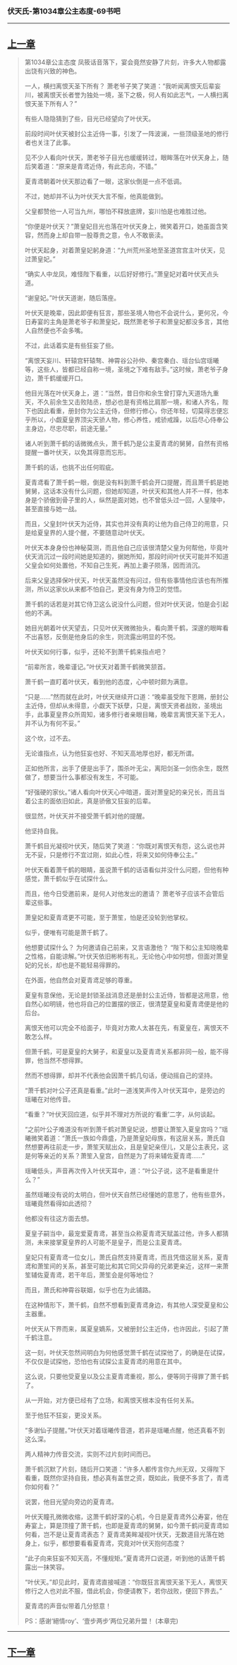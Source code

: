 ### 伏天氏-第1034章公主态度-69书吧

--------
[上一章](./39a388bcdecd31ea9a5bcafea0d12dee.md)
--------


>
>
>
>第1034章公主态度
>凤筱话音落下，宴会竟然安静了片刻，许多大人物都露出饶有兴致的神色。
>
>一人，横扫离恨天圣下所有？
>萧老爷子笑了笑道：“我听闻离恨天后辈妄川，被离恨天长者誉为独处一境，圣下之极，何人有如此志气，一人横扫离恨天圣下所有人？”
>
>有些人隐隐猜到了些，目光已经望向了叶伏天。
>
>前段时间叶伏天被封公主近侍一事，引发了一阵波澜，一些顶级圣地的修行者也关注了此事。
>
>见不少人看向叶伏天，萧老爷子目光也缓缓转过，眼眸落在叶伏天身上，随后笑着道：“原来是青鸢近侍，有此志向，不错。”
>
>夏青鸢朝着叶伏天那边看了一眼，这家伙倒是一点不低调。
>
>不过，她却并不认为叶伏天大言不惭，他真能做到。
>
>父皇都赞他一人可当九州，哪怕不释放底牌，妄川怕是也难胜过他。
>
>“你便是叶伏天？”萧皇妃目光也落在叶伏天身上，微笑着开口，她虽面含笑容，然而身上却自带一股尊贵之意，令人不敢亵渎。
>
>叶伏天起身，对着萧皇妃躬身道：“九州荒州圣地至圣道宫宫主叶伏天，见过萧皇妃。”
>
>“确实人中龙凤，难怪陛下看重，以后好好修行。”萧皇妃对着叶伏天点头道。
>
>“谢皇妃。”叶伏天道谢，随后落座。
>
>叶伏天是晚辈，因此即便有狂言，那些圣境人物也不会说什么，更何况，今日寿宴的主角是萧老爷子和萧皇妃，既然萧老爷子和萧皇妃都没多言，其他人自然便也不会多嘴。
>
>不过，此话着实是有些狂妄了些。
>
>“离恨天妄川、轩辕宫轩辕骜、神霄谷公孙仲、秦宫秦白、瑶台仙宫瑶曦等，这些人，皆都已经自称一境，圣境之下难有敌手。”这时候，萧老爷子身边，萧千鹤缓缓开口。
>
>他目光落在叶伏天身上，道：“当然，昔日你和余生曾打穿九天道场九重天，不久前余生又击败陆丞，想必也是有资格比肩那一境，和诸人齐名，陛下也因此看重，册封你为公主近侍，但修行修心，你还年轻，切莫得志便忘乎所以，小觑夏皇界顶尖天骄人物，修心养性，戒骄戒躁，以后尽心侍奉公主身边，尽忠尽职，前途无量。”
>
>诸人听到萧千鹤的话微微点头，萧千鹤乃是公主夏青鸢的舅舅，自然有资格提醒一番叶伏天，以免其得意而忘形。
>
>萧千鹤的话，也挑不出任何瑕疵。
>
>夏青鸢看了萧千鹤一眼，倒是没有料到萧千鹤会开口提醒，而且萧千鹤是她舅舅，这话本没有什么问题，但她却知道，叶伏天和其他人并不一样，他本身是个骄傲到骨子里的人，纵然是面对她，也不曾低头过一回，人皇陵中，甚至直接与她一战。
>
>而且，父皇封叶伏天为近侍，其实也并没有真的让他为自己侍卫的用意，只是给夏皇界的人提个醒，不要随意动叶伏天。
>
>叶伏天本身身份也神秘莫测，而且他自己应该很清楚父皇为何帮他，毕竟叶伏天消沉过一段时间她是知道的，据她所知，那段时间叶伏天可能并不知道父皇会如何处置他，不知自己生死，再加上妻子陨落，因而消沉。
>
>后来父皇选择保叶伏天，叶伏天虽然没有问过，但有些事情他应该也有所推测，所以这家伙从来都不怕自己，更没有身为侍卫的觉悟。
>
>萧千鹤的话若是对其它侍卫这么说没什么问题，但对叶伏天说，怕是会引起他的不满。
>
>她目光朝着叶伏天望去，只见叶伏天微微抬头，看向萧千鹤，深邃的眼眸看不出喜怒，反倒是他身后的余生，则流露出明显的不悦。
>
>叶伏天如何行事，似乎，还轮不到萧千鹤来指点吧？
>
>“前辈所言，晚辈谨记。”叶伏天对着萧千鹤微笑颔首。
>
>萧千鹤一直盯着叶伏天，看到他的态度，心中顿时颇为满意。
>
>“只是……”然而就在此时，叶伏天继续开口道：“晚辈虽受陛下恩赐，册封公主近侍，但却从未得意，小觑天下妖孽，只是，离恨天贤者战败，圣境出手，此事夏皇界众所周知，诸多修行者亲眼目睹，晚辈言离恨天圣下无人，并不认为有何不妥。”
>
>这个坎，过不去。
>
>无论谁指点，认为他狂妄也好、不知天高地厚也好，都无所谓。
>
>正如他所言，出手了便是出手了，围杀叶无尘，离阳剑圣一剑伤余生，既然做了，想要当什么事都没有发生，不可能。
>
>“好强硬的家伙。”诸人看向叶伏天心中暗道，面对萧皇妃的亲兄长，而且当着公主的面依旧如此，真是骄傲又狂妄的后辈。
>
>很显然，叶伏天并不接受萧千鹤对他的提醒。
>
>他坚持自我。
>
>萧千鹤目光凝视叶伏天，随后笑了笑道：“你既对离恨天有怨，这么说也并无不妥，只是修行不宜过刚，如此心性，将来又如何侍奉公主。”
>
>叶伏天看着萧千鹤的眼睛，虽说萧千鹤的话语看似并没什么问题，但他有种感觉，萧千鹤似乎在试探什么。
>
>而且，他今日受邀前来，是何人对他发出的邀请？
>萧老爷子应该不会管后辈这些事。
>
>萧皇妃和夏青鸢更不可能，至于萧笙，怕是还没轮到他掌权。
>
>似乎，便唯有可能是萧千鹤了。
>
>他想要试探什么？
>为何邀请自己前来，又言语激他？
>“陛下和公主知晓晚辈之性格，自能谅解。”叶伏天依旧彬彬有礼，无论他心中如何想，但面对萧皇妃的兄长，却也是不能轻易得罪的。
>
>在外面，他自然会对夏青鸢足够的尊重。
>
>夏皇有意保他，无论是封锁圣战消息还是册封公主近侍，皆都是这用意，他自然心如明镜，他也将自己的位置摆的很正，很清楚夏皇和夏青鸢便是他的后台。
>
>离恨天他可以完全不给面子，毕竟对方欺人太甚在先，有夏皇在，离恨天不敢怎么样。
>
>但萧千鹤，可是夏皇的大舅子，和夏皇以及夏青鸢关系都非同一般，能不得罪，他当然不想得罪。
>
>然而不想得罪，却并不代表他会因萧千鹤几句话，便动摇自己的坚持。
>
>“萧千鹤对叶公子还真是看重。”此时一道浅笑声传入叶伏天耳中，是旁边的瑶曦在对他传音。
>
>“看重？”叶伏天回应道，似乎并不理对方所说的‘看重’二字，从何谈起。
>
>“之前叶公子难道没有听到萧千鹤对萧皇妃说，想要让萧笙入夏皇宫吗？”瑶曦微笑着道：“萧氏一族如今鼎盛，乃是萧皇妃母族，有这层关系，萧氏自然想要再往前走一步，萧笙天赋出众，且是皇妃亲侄儿，又是公主表兄，这是何等亲近的关系？萧笙入皇宫，自然是为了将来辅佐夏青鸢……”
>
>瑶曦低头，声音再次传入叶伏天耳中，道：“叶公子说，这不是看重是什么？”
>
>虽然瑶曦没有说的太明白，但叶伏天自然已经懂她的意思了，他有些意外，瑶曦竟然看得如此透彻？
>
>他都没有往这方面去想。
>
>夏皇子嗣当中，最宠爱夏青鸢，甚至当众称夏青鸢天赋盖过他，许多人都猜测，未来接掌夏皇界的人可能不是皇子，而是公主夏青鸢。
>
>皇妃只有夏青鸢一位女儿，萧氏自然支持夏青鸢，而且凭借这层关系，夏青鸢和萧笙间的关系，甚至可能比和其它同父异母的兄弟更亲近，这样一来萧笙辅佐夏青鸢，若干年后，萧笙会是何等地位？
>
>而且，萧氏和神霄谷联姻，似乎也在为此铺路。
>
>在这种情形下，萧千鹤，自然不想看到夏青鸢身边，有其他人深受夏皇和公主器重。
>
>叶伏天从下界而来，属夏皇嫡系，又被册封公主近侍，也许因此，引起了萧千鹤注意。
>
>这一刻，叶伏天忽然间明白为何他感觉萧千鹤在试探他了，的确是在试探，不仅仅是试探他，恐怕也有试探公主夏青鸢的用意在其中。
>
>这么说，只要他受夏皇以及公主夏青鸢重视，那么，便等同于得罪了萧千鹤了。
>
>从一开始，对方便已经有了立场，和离恨天根本没有任何关系。
>
>至于他狂不狂妄，更没关系。
>
>“多谢仙子提醒。”叶伏天对着瑶曦传音道，若非是瑶曦点醒，他还真看不到这么深。
>
>两人精神力传音交流，实则不过片刻时间而已。
>
>萧千鹤沉默了片刻，随后开口笑道：“许多人都传言你九州无双，又得陛下看重，既然你坚持自我，想必真有盖世之资，既如此，我便不多言了，青鸢你如何看？”
>
>说罢，他目光望向旁边的夏青鸢。
>
>叶伏天瞳孔微微收缩，这萧千鹤好深的心机，今日是夏青鸢外公寿宴，他在寿宴上，算是顶撞了萧千鹤，也即是夏青鸢的舅舅，如今萧千鹤问夏青鸢如何看，岂不是让夏青鸢表态？
>夏青鸢美眸凝视叶伏天，无数道目光落在她身上，似乎，都想要看看夏青鸢，究竟对叶伏天抱何态度？
>
>“此子向来狂妄不知天高，不懂规矩。”夏青鸢开口说道，听到他的话萧千鹤露出一抹笑容。
>
>“叶伏天。”却见此时，夏青鸢直接喊道：“你既狂言离恨天圣下无人，离恨天修行之人也对此不服，借此机会，你便请教下，若你战败，便回下界去。”
>
>夏青鸢的声音似带着几分怒意！
>
>PS：感谢‘絕情roy’、‘壹步两步’两位兄弟升盟！
>(本章完)
>
>

--------
[下一章](./e85bb54981776c37002e010221c24c2c.md)
--------
